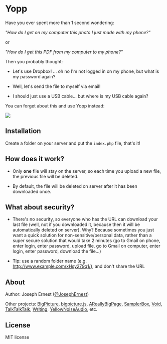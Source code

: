 Yopp
====

Have you ever spent more than 1 second wondering:

*"How do I get on my computer this photo I just made with my phone?"*

or

*"How do I get this PDF from my computer to my phone?"*

Then you probably thought:

* Let's use Dropbox! ... oh no I'm not logged in on my phone, but what is my password again?

* Well, let's send the file to myself via email!

* I should just use a USB cable... but where is my USB cable again?

You can forget about this and use Yopp instead:

<img src="https://i.imgur.com/KqcRwXY.gif" />

Installation
----
Create a folder on your server and put the `index.php` file, that's it!

How does it work?
----

* Only **one** file will stay on the server, so each time you upload a new file, the previous file will be deleted.

* By default, the file will be deleted on server after it has been downloaded once.


What about security?
----

* There's no security, so everyone who has the URL can download your last file (well, not if you downloaded it, because then it will be automatically deleted on server). Why? Because sometimes you just want a quick solution for non-sensitive/personal data, rather than a super secure solution that would take 2 minutes (go to Gmail on phone, enter login, enter password, upload file, go to Gmail on computer, enter login, enter password, download the file...)

* Tip: use a random folder name (e.g. http://www.example.com/xHsy279q1/), and don't share the URL

About
----

Author: Joseph Ernest ([@JosephErnest](https://twitter.com/JosephErnest))

Other projects: [BigPicture](http://bigpicture.bi), [bigpicture.js](https://github.com/josephernest/bigpicture.js), [AReallyBigPage](https://github.com/josephernest/AReallyBigPage), [SamplerBox](http://www.samplerbox.org), [Void](http://www.thisisvoid.org), [TalkTalkTalk](https://github.com/josephernest/TalkTalkTalk), [Writing](https://github.com/josephernest/writing), [YellowNoiseAudio](http://www.yellownoiseaudio.com), etc.

License
----
MIT license
